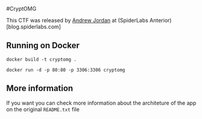 #CryptOMG

This CTF was released by [Andrew Jordan](AJordan@trustwave.com) at (SpiderLabs Anterior)[blog.spiderlabs.com]

## Running on Docker

    docker build -t cryptomg .

    docker run -d -p 80:80 -p 3306:3306 cryptomg

## More information

If you want you can check more information about the architeture of the app on the original `README.txt` file
